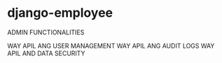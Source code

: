# django-employee



ADMIN FUNCTIONALITIES

WAY APIL ANG USER MANAGEMENT
WAY APIL ANG AUDIT LOGS
WAY APIL AND DATA SECURITY
